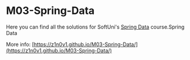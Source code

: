 # M03-Spring-Data

Here you can find all the solutions for SoftUni's [Spring Data](https://softuni.bg/trainings/3592/spring-data-february-2022) course.Spring Data

More info: [https://z1n0v1.github.io/M03-Spring-Data/](https://z1n0v1.github.io/M03-Spring-Data/)
